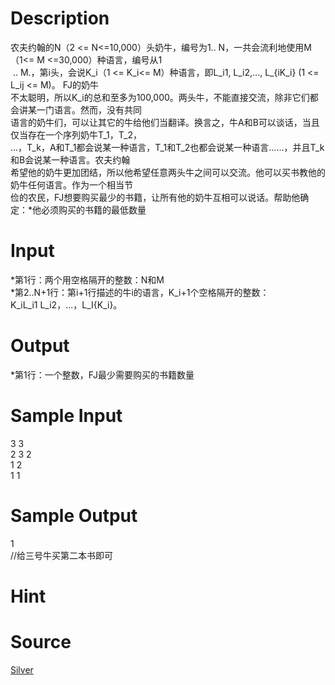 
# Description

<div class="content"><div>农夫约翰的N（2 &lt;= N&lt;=10,000）头奶牛，编号为1.. N，一共会流利地使用M（1&lt;= M &lt;=30,000）种语言，编号从1</div>
<div> .. M.，第i头，会说K_i（1 &lt;= K_i&lt;= M）种语言，即L_i1, L_i2,..., L_{iK_i} (1 &lt;= L_ij &lt;= M)。 FJ的奶牛</div>
<div>不太聪明，所以K_i的总和至多为100,000。两头牛，不能直接交流，除非它们都会讲某一门语言。然而，没有共同</div>
<div>语言的奶牛们，可以让其它的牛给他们当翻译。换言之，牛A和B可以谈话，当且仅当存在一个序列奶牛T_1，T_2，</div>
<div>...，T_k，A和T_1都会说某一种语言，T_1和T_2也都会说某一种语言……，并且T_k和B会说某一种语言。农夫约翰</div>
<div>希望他的奶牛更加团结，所以他希望任意两头牛之间可以交流。他可以买书教他的奶牛任何语言。作为一个相当节</div>
<div>俭的农民，FJ想要购买最少的书籍，让所有他的奶牛互相可以说话。帮助他确定：*他必须购买的书籍的最低数量</div></div>

# Input

<div class="content"><div>*第1行：两个用空格隔开的整数：N和M</div>
<div>*第2..N+1行：第i+1行描述的牛i的语言，K_i+1个空格隔开的整数：</div>
<div>K_iL_i1 L_i2，...，L_I{K_i}。</div>
<p></p></div>

# Output

<div class="content"><p>*第1行：一个整数，FJ最少需要购买的书籍数量</p></div>

# Sample Input

<div class="content"><span class="sampledata">3 3<br/>
2 3 2<br/>
1 2<br/>
1 1</span></div>

# Sample Output

<div class="content"><span class="sampledata">1<br/>
//给三号牛买第二本书即可</span></div>

# Hint

<div class="content"><p></p></div>

# Source

<div class="content"><p><a href="problemset.php?search=Silver">Silver</a></p></div>

